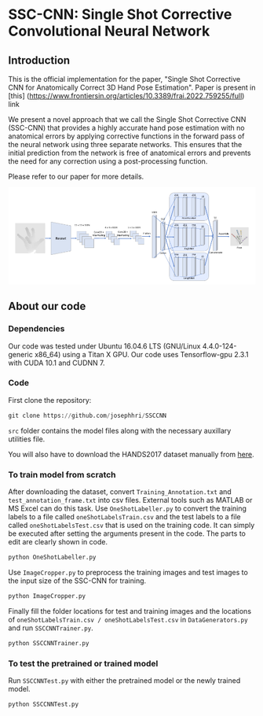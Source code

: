 # SSC-CNN: Single Shot Corrective Convolutional Neural Network

## Introduction

This is the official implementation for the paper, "Single Shot Corrective CNN for Anatomically Correct 3D Hand Pose Estimation". Paper is present in [this] (https://www.frontiersin.org/articles/10.3389/frai.2022.759255/full) link

We present a novel approach that we call the Single Shot Corrective CNN (SSC-CNN) that provides a highly accurate hand pose estimation with no anatomical errors by applying corrective functions in the forward pass of the neural network using three separate networks. This ensures that the initial prediction from the network is free of anatomical errors and prevents the need for any correction using a post-processing function.

Please refer to our paper for more details.

![pipeline](images/Architecture.png)

## About our code

### Dependencies

Our code was tested under Ubuntu 16.04.6 LTS (GNU/Linux 4.4.0-124-generic x86_64) using a Titan X GPU. Our code uses Tensorflow-gpu 2.3.1 with CUDA 10.1 and CUDNN 7.

### Code

First clone the repository:
```python
git clone https://github.com/josephhri/SSCCNN
```

`src` folder contains the model files along with the necessary auxillary utilities file.

You will also have to download the HANDS2017 dataset manually from [here](https://competitions.codalab.org/competitions/17356).

### To train model from scratch
After downloading the dataset, convert `Training_Annotation.txt` and `test_annotation_frame.txt` into csv files. External tools such as MATLAB or MS Excel can do this task. Use `OneShotLabeller.py` to convert the training labels to a file called `oneShotLabelsTrain.csv` and the test labels to a file called `oneShotLabelsTest.csv` that is used on the training code. It can simply be executed after setting the arguments present in the code. The parts to edit are clearly shown in code.

```python
python OneShotLabeller.py
```

Use `ImageCropper.py` to preprocess the training images and test images to the input size of the SSC-CNN for training.

```python
python ImageCropper.py
```

Finally fill the folder locations for test and training images and the locations of `oneShotLabelsTrain.csv / oneShotLabelsTest.csv` in `DataGenerators.py` and run `SSCCNNTrainer.py`.

```python
python SSCCNNTrainer.py
```

### To test the pretrained or trained model

Run `SSCCNNTest.py` with either the pretrained model or the newly trained model.

```python
python SSCCNNTest.py
```
